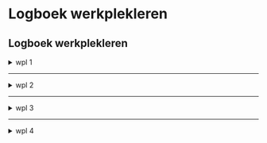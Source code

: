 # Logboek werkplekleren



## Logboek werkplekleren

<details>
<summary>wpl 1</summary>

<table>
  <tr>
    <td>week</td>
    <td>datum</td>
    <td>lesinhoud</td>
  </tr>
  <tr>
    <td>Week 1</td>
    <td>20 september 2023</td>
    <td>	Kennismaking
Introductie werkplekleren 1
POP:
    Motiveren
    Waarden</td>
  </tr>
  <tr>
    <td>Week 1</td>
    <td>22 september 2023</td>
    <td>	POP:
    Reflecteren
    X-factor
    Naamgevingen</td>
  </tr>
  <tr>
    <td>Week 2</td>
    <td>27 september 2023</td>
    <td>Talstelsels + Oefeningen</td>
  </tr>
    <tr>
    <td>Week 2</td>
    <td>29 september 2023</td>
    <td>Talstelsels + Oefeningen</td>
  </tr>
  <tr>
    <td colspan="3">POP reflectie opdracht - 29 september 2023 23:59</td>
  </tr>
  <tr>
    <td>Content</td>
    <td>Content</td>
    <td>Content</td>
  </tr>
  <tr>
    <td>Content</td>
    <td>Content</td>
    <td>Content</td>
  </tr>
  <tr>
    <td>Content</td>
    <td>Content</td>
    <td>Content</td>
  </tr>
  <tr>
    <td>Content</td>
    <td>Content</td>
    <td>Content</td>
  </tr>
   <tr>
    <td>Content</td>
    <td>Content</td>
    <td>Content</td>
  </tr>
  <tr>
    <td>Content</td>
    <td>Content</td>
    <td>Content</td>
  </tr>
  <tr>
    <td>Content</td>
    <td>Content</td>
    <td>Content</td>
  </tr>
  <tr>
    <td>Content</td>
    <td>Content</td>
    <td>Content</td>
  </tr>
  <tr>
    <td colspan="3">Herfstvakantie</td>
  </tr>
   <tr>
    <td>Content</td>
    <td>Content</td>
    <td>Content</td>
  </tr>
  <tr>
    <td>Content</td>
    <td>Content</td>
    <td>Content</td>
  </tr>
  <tr>
    <td>Content</td>
    <td>Content</td>
    <td>Content</td>
  </tr>
  <tr>
    <td>Content</td>
    <td>Content</td>
    <td>Content</td>
  </tr>
  <tr>
    <td>Content</td>
    <td>Content</td>
    <td>Content</td>
  </tr>
   <tr>
    <td>Content</td>
    <td>Content</td>
    <td>Content</td>
  </tr>
  <tr>
    <td>Content</td>
    <td>Content</td>
    <td>Content</td>
  </tr>
  <tr>
    <td>Content</td>
    <td>Content</td>
    <td>Content</td>
  </tr>
  <tr>
    <td>Content</td>
    <td>Content</td>
    <td>Content</td>
  </tr>
  <tr>
    <td>Content</td>
    <td>Content</td>
    <td>Content</td>
  </tr>
   <tr>
    <td>Content</td>
    <td>Content</td>
    <td>Content</td>
  </tr>
  <tr>
    <td>Content</td>
    <td>Content</td>
    <td>Content</td>
  </tr>
  <tr>
    <td>Content</td>
    <td>Content</td>
    <td>Content</td>
  </tr>
  <tr>
    <td>Content</td>
    <td>Content</td>
    <td>Content</td>
  </tr>
  <tr>
    <td>Content</td>
    <td>Content</td>
    <td>Content</td>
  </tr>
   <tr>
    <td>Content</td>
    <td>Content</td>
    <td>Content</td>
  </tr>
  <tr>
    <td>Content</td>
    <td>Content</td>
    <td>Content</td>
  </tr>
  <tr>
    <td>Content</td>
    <td>Content</td>
    <td>Content</td>
  </tr>
  <tr>
    <td colspan="3">Kerststvakantie</td>
  </tr>
   <tr>
    <td>Content</td>
    <td>Content</td>
    <td>Content</td>
  </tr>
  <tr>
    <td>Content</td>
    <td>Content</td>
    <td>Content</td>
  </tr>
  <tr>
    <td>Content</td>
    <td>Content</td>
    <td>Content</td>
  </tr>
</table>

</details>

---

<details>
<summary>wpl 2</summary>

<table>
  <tr>
    <td>week</td>
    <td>datum</td>
    <td>lesinhoud</td>
  </tr>
  <tr>
    <td>Content</td>
    <td>Content</td>
    <td>Content</td>
  </tr>
<tr>
    <td colspan="3">Content spanning all columns</td>
  </tr>
</table>  

</details>

---

<details>
<summary>wpl 3</summary>

<table>
  <tr>
    <td>week</td>
    <td>datum</td>
    <td>lesinhoud</td>
  </tr>
  <tr>
    <td>Content</td>
    <td>Content</td>
    <td>Content</td>
  </tr>
<tr>
    <td colspan="3">Content spanning all columns</td>
  </tr>
</table>

</details>

---

<details>
<summary>wpl 4</summary>

<table>
  <tr>
    <td>week</td>
    <td>datum</td>
    <td>lesinhoud</td>
  </tr>
  <tr>
    <td>Content</td>
    <td>Content</td>
    <td>Content</td>
  </tr>
<tr>
    <td colspan="3">Content spanning all columns</td>
  </tr>
</table>

</details>





